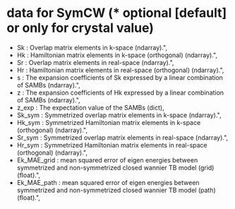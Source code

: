 # data for SymCW (* optional [default] or only for crystal value)
- Sk              : Overlap matrix elements in k-space (ndarray).",
- Hk              : Hamiltonian matrix elements in k-space (orthogonal) (ndarray).",
- Sr              : Overlap matrix elements in real-space (ndarray).",
- Hr              : Hamiltonian matrix elements in real-space (orthogonal) (ndarray).",
- s               : The expansion coefficients of Sk expressed by a linear combination of SAMBs (ndarray).",
- z               : The expansion coefficients of Hk expressed by a linear combination of SAMBs (ndarray).",
- z_exp           : The expectation value of the SAMBs (dict),
- Sk_sym          : Symmetrized overlap matrix elements in k-space (ndarray).",
- Hk_sym          : Symmetrized Hamiltonian matrix elements in k-space (orthogonal) (ndarray).",
- Sr_sym          : Symmetrized overlap matrix elements in real-space (ndarray).",
- Hr_sym          : Symmetrized Hamiltonian matrix elements in real-space (orthogonal) (ndarray).",
- Ek_MAE_grid    : mean squared error of eigen energies between symmetrized and non-symmetrized closed wannier TB model (grid) (float).",
- Ek_MAE_path    : mean squared error of eigen energies between symmetrized and non-symmetrized closed wannier TB model (path) (float).",